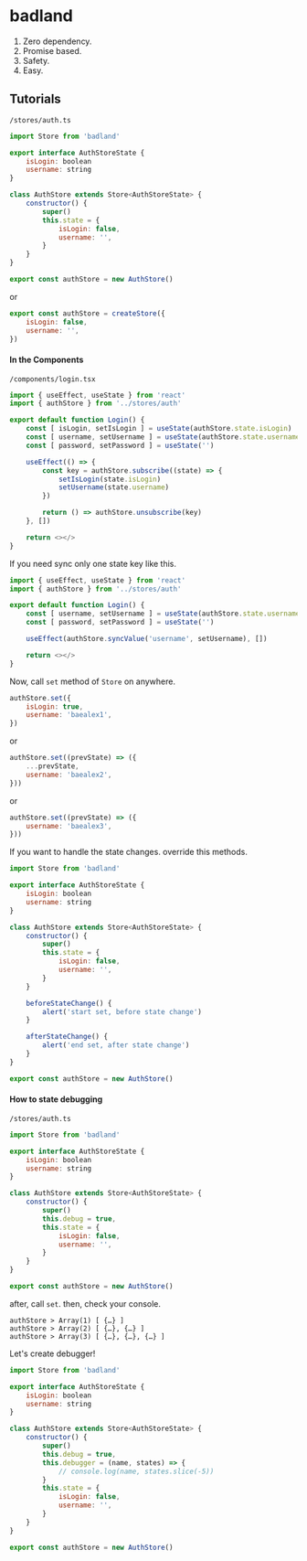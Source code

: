 # badland

1. Zero dependency.
1. Promise based.
1. Safety.
1. Easy.

## Tutorials

`/stores/auth.ts`

```js
import Store from 'badland'

export interface AuthStoreState {
    isLogin: boolean
    username: string
}

class AuthStore extends Store<AuthStoreState> {
    constructor() {
        super()
        this.state = {
            isLogin: false,
            username: '',
        }
    }
}

export const authStore = new AuthStore()
```

or

```js
export const authStore = createStore({
    isLogin: false,
    username: '',
})
```

#### In the Components

`/components/login.tsx`

```js
import { useEffect, useState } from 'react'
import { authStore } from '../stores/auth'

export default function Login() {
    const [ isLogin, setIsLogin ] = useState(authStore.state.isLogin)
    const [ username, setUsername ] = useState(authStore.state.username)
    const [ password, setPassword ] = useState('')

    useEffect(() => {
        const key = authStore.subscribe((state) => {
            setIsLogin(state.isLogin)
            setUsername(state.username)
        })

        return () => authStore.unsubscribe(key)
    }, [])

    return <></>
}
```

If you need sync only one state key like this.

```js
import { useEffect, useState } from 'react'
import { authStore } from '../stores/auth'

export default function Login() {
    const [ username, setUsername ] = useState(authStore.state.username)
    const [ password, setPassword ] = useState('')

    useEffect(authStore.syncValue('username', setUsername), [])

    return <></>
}
```

Now, call `set` method of `Store` on anywhere.

```js
authStore.set({
    isLogin: true,
    username: 'baealex1',
})
```

or

```js
authStore.set((prevState) => ({
    ...prevState,
    username: 'baealex2',
}))
```

or

```js
authStore.set((prevState) => ({
    username: 'baealex3',
}))
```

If you want to handle the state changes. override this methods.

```js
import Store from 'badland'

export interface AuthStoreState {
    isLogin: boolean
    username: string
}

class AuthStore extends Store<AuthStoreState> {
    constructor() {
        super()
        this.state = {
            isLogin: false,
            username: '',
        }
    }

    beforeStateChange() {
        alert('start set, before state change')
    }

    afterStateChange() {
        alert('end set, after state change')
    }
}

export const authStore = new AuthStore()
```

#### How to state debugging

`/stores/auth.ts`

```js
import Store from 'badland'

export interface AuthStoreState {
    isLogin: boolean
    username: string
}

class AuthStore extends Store<AuthStoreState> {
    constructor() {
        super()
        this.debug = true,
        this.state = {
            isLogin: false,
            username: '',
        }
    }
}

export const authStore = new AuthStore()
```

after, call `set`. then, check your console.

```
authStore > Array(1) [ {…} ]
authStore > Array(2) [ {…}, {…} ]
authStore > Array(3) [ {…}, {…}, {…} ]
```

Let's create debugger!

```js
import Store from 'badland'

export interface AuthStoreState {
    isLogin: boolean
    username: string
}

class AuthStore extends Store<AuthStoreState> {
    constructor() {
        super()
        this.debug = true,
        this.debugger = (name, states) => {
            // console.log(name, states.slice(-5))
        }
        this.state = {
            isLogin: false,
            username: '',
        }
    }
}

export const authStore = new AuthStore()
```